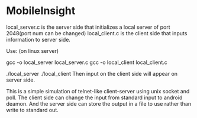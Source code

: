 # MobileInsight
local_server.c is the server side that initializes a local server of port 2048(port num can be changed)
local_client.c is the client side that inputs information to server side.

Use: (on linux server)

gcc -o local_server local_server.c
gcc -o local_client local_client.c

./local_server
./local_client
Then input on the client side will appear on server side. 

This is a simple simulation of telnet-like client-server using unix socket and poll. The client side can change the input from 
standard input to android deamon. And the server side can store the output in a file to use rather than write to standard out.
